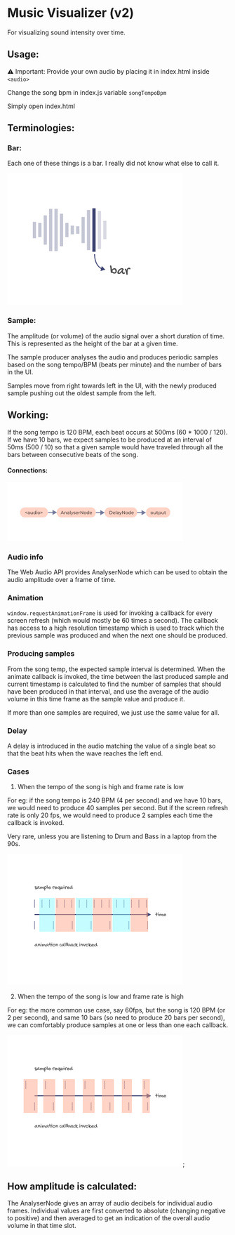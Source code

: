 # Music Visualizer (v2)
For visualizing sound intensity over time.

## Usage:

⚠️ Important: Provide your own audio by placing it in index.html inside `<audio>`

Change the song bpm in index.js variable `songTempoBpm`

Simply open index.html

## Terminologies:

### Bar:

Each one of these things is a bar. I really did not know what else to call it.

![bar image](/doc/images/bar.png)

### Sample:

The amplitude (or volume) of the audio signal over a short duration of time.
This is represented as the height of the bar at a given time.

The sample producer analyses the audio and produces periodic samples based on
the song tempo/BPM (beats per minute) and the number of bars in the UI.

Samples move from right towards left in the UI, with the newly produced sample
pushing out the oldest sample from the left.

## Working:

If the song tempo is 120 BPM, each beat occurs at 500ms (60 * 1000 / 120). If
we have 10 bars, we expect samples to be produced at an interval of 50ms
(500 / 10) so that a given sample would have traveled through all the bars
between consecutive beats of the song.

#### Connections:
![connections](/doc/images/connections.png)

### Audio info

The Web Audio API provides AnalyserNode which can be used to obtain the audio
amplitude over a frame of time.

### Animation

`window.requestAnimationFrame` is used for invoking a callback for every screen
refresh (which would mostly be 60 times a second). The callback has access to a
high resolution timestamp which is used to track which the previous sample was
produced and when the next one should be produced.

### Producing samples

From the song temp, the expected sample interval is determined. When the animate
callback is invoked, the time between the last produced sample and current
timestamp is calculated to find the number of samples that should have been
produced in that interval, and use the average of the audio volume in this time
frame as the sample value and produce it.

If more than one samples are required, we just use the same value for all.

### Delay

A delay is introduced in the audio matching the value of a single beat so that
the beat hits when the wave reaches the left end.

### Cases

1. When the tempo of the song is high and frame rate is low

For eg: if the song tempo is 240 BPM (4 per second) and we have 10 bars, we
would need to produce 40 samples per second. But if the screen refresh rate is
only 20 fps, we would need to produce 2 samples each time the callback is
invoked.

Very rare, unless you are listening to Drum and Bass in a laptop from the 90s.

![high bpm](/doc/images/high-bpm.png)

2. When the tempo of the song is low and frame rate is high

For eg: the more common use case, say 60fps, but the song is 120 BPM (or 2 per
second), and same 10 bars (so need to produce 20 bars per second), we can
comfortably produce samples at one or less than one each callback.

![low bpm](/doc/images/low-bpm.png);

## How amplitude is calculated:

The AnalyserNode gives an array of audio decibels for individual audio frames.
Individual values are first converted to absolute (changing negative to
positive) and then averaged to get an indication of the overall audio volume
in that time slot.